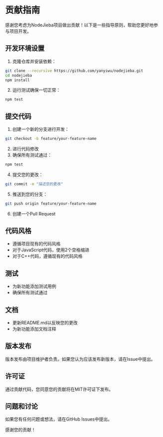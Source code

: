 # 贡献指南

感谢您考虑为NodeJieba项目做出贡献！以下是一些指导原则，帮助您更好地参与项目开发。

## 开发环境设置

1. 克隆仓库并安装依赖：

```bash
git clone --recursive https://github.com/yanyiwu/nodejieba.git
cd nodejieba
npm install
```

2. 运行测试确保一切正常：

```bash
npm test
```

## 提交代码

1. 创建一个新的分支进行开发：

```bash
git checkout -b feature/your-feature-name
```

2. 进行代码修改
3. 确保所有测试通过：

```bash
npm test
```

4. 提交您的更改：

```bash
git commit -m "描述您的更改"
```

5. 推送到您的分支：

```bash
git push origin feature/your-feature-name
```

6. 创建一个Pull Request

## 代码风格

- 遵循项目现有的代码风格
- 对于JavaScript代码，使用2个空格缩进
- 对于C++代码，遵循现有的代码风格

## 测试

- 为新功能添加测试用例
- 确保所有测试通过

## 文档

- 更新README.md以反映您的更改
- 为新功能添加文档注释

## 版本发布

版本发布由项目维护者负责。如果您认为应该发布新版本，请在Issue中提出。

## 许可证

通过贡献代码，您同意您的贡献将在MIT许可证下发布。

## 问题和讨论

如果您有任何问题或想法，请在GitHub Issues中提出。

感谢您的贡献！